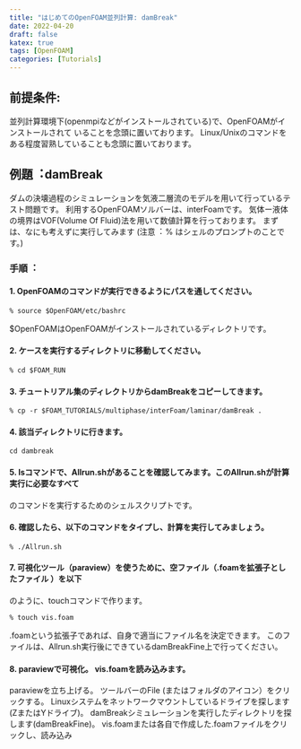 ```yaml
---
title: "はじめてのOpenFOAM並列計算: damBreak"
date: 2022-04-20
draft: false
katex: true
tags: [OpenFOAM]
categories: [Tutorials]
---
```


## 前提条件:
並列計算環境下(openmpiなどがインストールされている)で、OpenFOAMがインストールされて
いることを念頭に置いております。
Linux/Unixのコマンドをある程度習熟していることも念頭に置いております。

## 例題︓damBreak
ダムの決壊過程のシミュレーションを気液二層流のモデルを用いて行っているテスト問題です。
利用するOpenFOAMソルバーは、interFoamです。
気体ー液体の境界はVOF(Volume Of Fluid)法を用いて数値計算を行っております。
まずは、なにも考えずに実行してみます
(注意︓ % はシェルのプロンプトのことです。)

### 手順︓
#### 1. OpenFOAMのコマンドが実行できるようにパスを通してください。
```
% source $OpenFOAM/etc/bashrc
```
$OpenFOAMはOpenFOAMがインストールされているディレクトリです。

#### 2. ケースを実行するディレクトリに移動してください。
```
% cd $FOAM_RUN
```

#### 3. チュートリアル集のディレクトリからdamBreakをコピーしてきます。
```
% cp -r $FOAM_TUTORIALS/multiphase/interFoam/laminar/damBreak .
```

#### 4. 該当ディレクトリに行きます。
```
cd dambreak
```

#### 5. lsコマンドで、Allrun.shがあることを確認してみます。このAllrun.shが計算実行に必要なすべて
のコマンドを実行するためのシェルスクリプトです。

#### 6. 確認したら、以下のコマンドをタイプし、計算を実行してみましょう。
```
% ./Allrun.sh
```

#### 7. 可視化ツール（paraview）を使うために、空ファイル（.foamを拡張子としたファイル ）を以下
のように、touchコマンドで作ります。
```
% touch vis.foam
```
.foamという拡張子であれば、自身で適当にファイル名を決定できます。
このファイルは、Allrun.sh実行後にできているdamBreakFine上で行ってください。

#### 8. paraviewで可視化。 vis.foamを読み込みます。
paraviewを立ち上げる。
ツールバーのFile (またはフォルダのアイコン）をクリックする。
Linuxシステムをネットワークマウントしているドライブを探します(ZまたはYドライブ)。
damBreakシミュレーションを実行したディレクトリを探します(damBreakFine)。
vis.foamまたは各自で作成した.foamファイルをクリックし、読み込み
